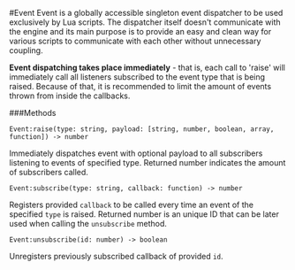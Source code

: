 #Event
Event is a globally accessible singleton event dispatcher to be used exclusively by Lua scripts. The dispatcher itself
doesn't communicate with the engine and its main purpose is to provide an easy and clean way for various scripts to
communicate with each other without unnecessary coupling.

**Event dispatching takes place immediately** - that is, each call to 'raise' will immediately call all listeners subscribed
to the event type that is being raised. Because of that, it is recommended to limit the amount of events thrown from
inside the callbacks.


###Methods

```
Event:raise(type: string, payload: [string, number, boolean, array, function]) -> number
```
Immediately dispatches event with optional payload to all subscribers listening to events of specified type. Returned
number indicates the amount of subscribers called.

```
Event:subscribe(type: string, callback: function) -> number
```
Registers provided `callback` to be called every time an event of the specified `type` is raised. Returned number is an unique
ID that can be later used when calling the `unsubscribe` method.

```
Event:unsubscribe(id: number) -> boolean
```
Unregisters previously subscribed callback of provided `id`.